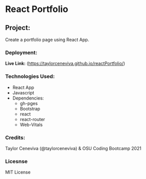 # React Portfolio
## Project:
Create a portfolio page using React App.
### Deployment:

<strong>Live Link:</strong> (https://taylorceneviva.github.io/reactPortfolio/)

### Technologies Used:

<ul>
<li>React App</li>
<li>Javascript</li>
<li>Dependencies:
<ul>
    <li>gh-pges</li>
    <li>Bootstrap</li>
    <li>react</li>
    <li>react-router</li>
    <li>Web-Vitals</li>

</ul>
</li>

</ul>


### Credits:

Taylor Ceneviva (@taylorceneviva) & OSU Coding Bootcamp 2021

### Licesnse

MIT License
